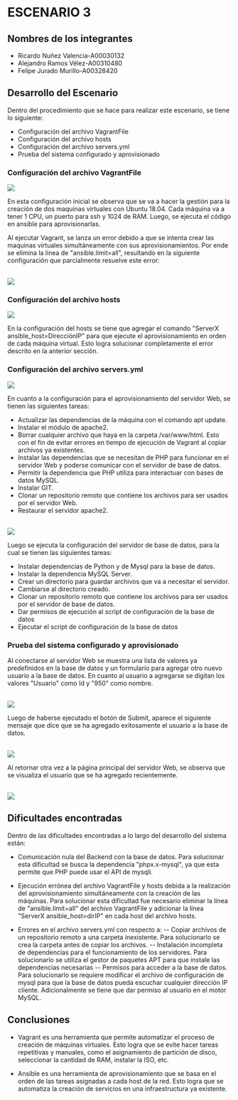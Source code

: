 # ESCENARIO 3

## Nombres de los integrantes

- Ricardo Nuñez Valencia-A00030132
- Alejandro Ramos Vélez-A00310480
- Felipe Jurado Murillo-A00328420

## Desarrollo del Escenario

Dentro del procedimiento que se hace para realizar este escenario, se tiene lo siguiente:

- Configuración del archivo VagrantFile
- Configuración del archivo hosts
- Configuración del archivo servers.yml
- Prueba del sistema configurado y aprovisionado
  
 ### Configuración del archivo VagrantFile
 
 
 <img src="https://github.com/RicNuva18/DistribuitedWebApp/blob/master/VagrantConfiguracion1.png">
 <br>
 
En esta configuración inicial se observa que se va a hacer la gestión para la creación de dos maquinas virtuales con Ubuntu 18.04. Cada máquina va a tener 1 CPU, un puerto para ssh y 1024 de RAM. Luego, se ejecuta el código en ansible para aprovisionarlas.
 
Al ejecutar Vagrant, se lanza un error debido a que se intenta crear las maquinas virtuales simultáneamente con sus aprovisionamientos. Por ende se elimina la linea de "ansible.limit=all", resultando en la siguiente configuración que parcialmente resuelve este error:

<br>
 <img src="https://github.com/RicNuva18/DistribuitedWebApp/blob/master/VagrantConfiguracion2.png">
 <br>

 ### Configuración del archivo hosts
 
 <img src="https://github.com/RicNuva18/DistribuitedWebApp/blob/master/Hosts2.png">
 <br>
 
 En la configuración del hosts se tiene que agregar el comando "ServerX ansible_host=DirecciónIP" para que ejecute el aprovisionamiento en orden de cada máquina virtual. Esto logra solucionar completamente el error descrito en la anterior sección. 
 
 ### Configuración del archivo servers.yml
 
 
 <img src="https://github.com/RicNuva18/DistribuitedWebApp/blob/master/AnsibleWebServer.png">
 <br>
 
 En cuanto a la configuración para el aprovisionamiento del servidor Web, se tienen las siguientes tareas:
 
 - Actualizar las dependencias de la máquina con el comando apt update.
 - Instalar el módulo de apache2.
 - Borrar cualquier archivo que haya en la carpeta /var/www/html. Esto con el fin de evitar errores en tiempo de ejecución de Vagrant al copiar archivos ya existentes.
 - Instalar las dependencias que se necesitan de PHP para funcionar en el servidor Web y poderse comunicar con el servidor de base de datos.
 - Permitir la dependencia que PHP utiliza para interactuar con bases de datos MySQL.
 - Instalar GIT.
 - Clonar un repositorio remoto que contiene los archivos para ser usados por el servidor Web.
 - Restaurar el servidor apache2.
 
 
 <br>
  <img src="https://github.com/RicNuva18/DistribuitedWebApp/blob/master/AnsibleDatabaseServer.png">
 <br>
 
 Luego se ejecuta la configuración del servidor de base de datos, para la cual se tienen las siguientes tareas:
 
 - Instalar dependencias de Python y de Mysql para la base de datos.
 - Instalar la dependencia MySQL Server.
 - Crear un directorio para guardar archivos que va a necesitar el servidor.
 - Cambiarse al directorio creado.
 - Clonar un repositorio remoto que contiene los archivos para ser usados por el servidor de base de datos.
 - Dar permisos de ejecución al script de configuración de la base de datos
 - Ejecutar el script de configuración de la base de datos
 
### Prueba del sistema configurado y aprovisionado 
 
 Al conectarse al servidor Web se muestra una lista de valores ya predefinidos en la base de datos y un formulario para agregar otro nuevo usuario a la base de datos. En cuanto al usuario a agregarse se digitan los valores "Usuario" como Id y "950" como nombre.
 
<br>
  <img src="https://github.com/RicNuva18/DistribuitedWebApp/blob/master/PruebaFinalWeb.png">
 <br>
 
Luego de haberse ejecutado el botón de Submit, aparece el siguiente mensaje que dice que se ha agregado exitosamente el usuario a la base de datos.
 
  <br>
  <img src="https://github.com/RicNuva18/DistribuitedWebApp/blob/master/PruebaFinalAgregar.png">
 <br>
 
 Al retornar otra vez a la página principal del servidor Web, se observa que se visualiza el usuario que se ha agregado recientemente.
 
  <br>
  <img src="https://github.com/RicNuva18/DistribuitedWebApp/blob/master/PruebaFinalAgregado.png">
 <br>
 
## Dificultades encontradas
 
Dentro de las dificultades encontradas a lo largo del desarrollo del sistema están:

- Comunicación nula del Backend con la base de datos. Para solucionar esta dificultad se busca la dependencia "phpx.x-mysql", ya que esta permite que PHP puede usar el API de mysqli.

- Ejecución errónea del archivo VagrantFile y hosts debida a la realización del aprovisionamiento simultáneamente con la creación de las máquinas. Para solucionar esta dificultad fue necesario eliminar la línea de "ansible.limit=all" del archivo VagrantFile y adicionar la línea "ServerX ansible_host=dirIP" en cada host del archivo hosts.

- Errores en el archivo servers.yml con respecto a:
-- Copiar archivos de un repositorio remoto a una carpeta inexistente. Para solucionarlo se crea la carpeta antes de copiar los archivos.
-- Instalación incompleta de dependencias para el funcionamiento de los servidores. Para solucionarlo se utiliza el gestor de paquetes APT para que instale las dependencias necesarias
-- Permisos para acceder a la base de datos. Para solucionarlo se requiere modificar el archivo de configuración de mysql para que la base de datos pueda escuchar cualquier dirección IP cliente. Adicionalmente se tiene que dar permiso al usuario en el motor MySQL.

## Conclusiones

- Vagrant es una herramienta que permite automatizar el proceso de creación de máquinas virtuales. Esto logra que se evite hacer tareas repetitivas y manuales, como el asignamiento de partición de disco, seleccionar la cantidad de RAM, instalar la ISO, etc.

- Ansible es una herramienta de aprovisionamiento que se basa en el orden de las tareas asignadas a cada host de la red. Esto logra que se automatiza la creación de servicios en una infraestructura ya existente.
